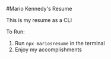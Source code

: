#Mario Kennedy's Resume

This is my resume as a CLI

To Run:

1. Run ```npx mariosresume``` in the terminal
3. Enjoy my accomplishments